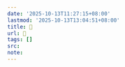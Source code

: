 ```yaml
---
date: '2025-10-13T11:27:15+08:00'
lastmod: '2025-10-13T13:04:51+08:00'
title: 󰖤
url: 󰖤
tags: []
src:
note:
---
```

